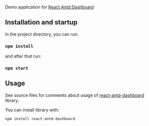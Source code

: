 Demo application for [React Antd Dashboard](https://github.com/Dzoks/react-antd-dashboard)

## Installation and startup

In the project directory, you can run:

### `npm install`

and after that run:

### `npm start`

## Usage

See source files for comments about usage of [react-antd-dashboard](https://www.npmjs.com/package/react-antd-dashboard) library.

You can install library with:
```
npm install react-antd-dashboard
```